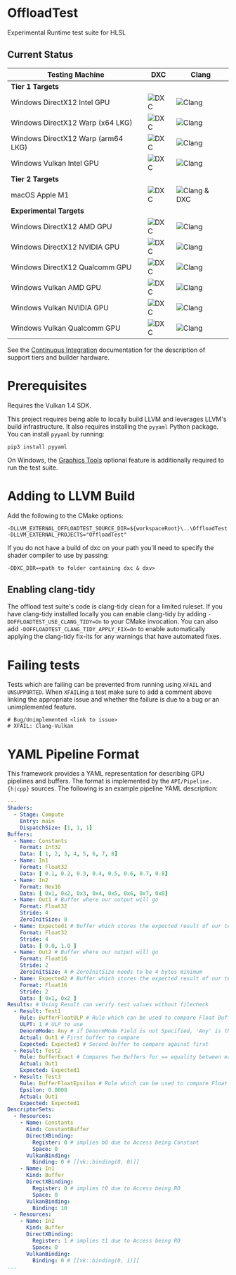 # OffloadTest
Experimental Runtime test suite for HLSL

## Current Status

| Testing Machine | DXC | Clang |
|-----------------|-----|-------|
| **Tier 1 Targets** |
| Windows DirectX12 Intel GPU | ![DXC](https://github.com/llvm/offload-test-suite/actions/workflows/windows-intel-dxc-d3d12.yaml/badge.svg) | ![Clang](https://github.com/llvm/offload-test-suite/actions/workflows/windows-intel-clang-d3d12.yaml/badge.svg) |
| Windows DirectX12 Warp (x64 LKG) | ![DXC](https://github.com/llvm/offload-test-suite/actions/workflows/windows-amd-dxc-warp-d3d12.yaml/badge.svg) | ![Clang](https://github.com/llvm/offload-test-suite/actions/workflows/windows-amd-clang-warp-d3d12.yaml/badge.svg) |
| Windows DirectX12 Warp (arm64 LKG) | ![DXC](https://github.com/llvm/offload-test-suite/actions/workflows/windows-qc-dxc-warp-d3d12.yaml/badge.svg) | ![Clang](https://github.com/llvm/offload-test-suite/actions/workflows/windows-qc-clang-warp-d3d12.yaml/badge.svg) |
| Windows Vulkan Intel GPU | ![DXC](https://github.com/llvm/offload-test-suite/actions/workflows/windows-intel-dxc-vk.yaml/badge.svg) | ![Clang](https://github.com/llvm/offload-test-suite/actions/workflows/windows-intel-clang-vk.yaml/badge.svg) |
| **Tier 2 Targets** |
| macOS Apple M1 | ![DXC](https://github.com/llvm/offload-test-suite/actions/workflows/macos-dxc-mtl.yaml/badge.svg) | ![Clang & DXC](https://github.com/llvm/offload-test-suite/actions/workflows/macos-clang-mtl.yaml/badge.svg) |
| **Experimental Targets** |
| Windows DirectX12 AMD GPU | ![DXC](https://github.com/llvm/offload-test-suite/actions/workflows/windows-amd-dxc-d3d12.yaml/badge.svg) | ![Clang](https://github.com/llvm/offload-test-suite/actions/workflows/windows-amd-clang-d3d12.yaml/badge.svg) |
| Windows DirectX12 NVIDIA GPU | ![DXC](https://github.com/llvm/offload-test-suite/actions/workflows/windows-nvidia-dxc-d3d12.yaml/badge.svg) | ![Clang](https://github.com/llvm/offload-test-suite/actions/workflows/windows-nvidia-clang-d3d12.yaml/badge.svg) |
| Windows DirectX12 Qualcomm GPU | ![DXC](https://github.com/llvm/offload-test-suite/actions/workflows/windows-qc-dxc-d3d12.yaml/badge.svg) | ![Clang](https://github.com/llvm/offload-test-suite/actions/workflows/windows-qc-clang-d3d12.yaml/badge.svg) |
| Windows Vulkan AMD GPU | ![DXC](https://github.com/llvm/offload-test-suite/actions/workflows/windows-amd-dxc-vk.yaml/badge.svg) | ![Clang](https://github.com/llvm/offload-test-suite/actions/workflows/windows-amd-clang-vk.yaml/badge.svg) |
| Windows Vulkan NVIDIA GPU | ![DXC](https://github.com/llvm/offload-test-suite/actions/workflows/windows-nvidia-dxc-vk.yaml/badge.svg) | ![Clang](https://github.com/llvm/offload-test-suite/actions/workflows/windows-nvidia-clang-vk.yaml/badge.svg) |
| Windows Vulkan Qualcomm GPU | ![DXC](https://github.com/llvm/offload-test-suite/actions/workflows/windows-qc-dxc-vk.yaml/badge.svg) | ![Clang](https://github.com/llvm/offload-test-suite/actions/workflows/windows-qc-clang-vk.yaml/badge.svg) |

See the [Continuous Integration](docs/CI.md) documentation for the description of support tiers and builder hardware.

# Prerequisites

Requires the Vulkan 1.4 SDK.

This project requires being able to locally build LLVM and leverages LLVM's build infrastructure. It also requires installing the `pyyaml` Python package. You can install `pyyaml` by running:

```shell
pip3 install pyyaml
```

On Windows, the [Graphics Tools](https://learn.microsoft.com/en-us/windows/win32/direct3d12/directx-12-programming-environment-set-up#debug-layer) optional feature is additionally required to run the test suite.

# Adding to LLVM Build

Add the following to the CMake options:

```shell
-DLLVM_EXTERNAL_OFFLOADTEST_SOURCE_DIR=${workspaceRoot}\..\OffloadTest -DLLVM_EXTERNAL_PROJECTS="OffloadTest"
```

If you do not have a build of dxc on your path you'll need to specify the shader
compiler to use by passing:

```shell
-DDXC_DIR=<path to folder containing dxc & dxv>
```

## Enabling clang-tidy

The offload test suite's code is clang-tidy clean for a limited ruleset.
If you have clang-tidy installed locally you can enable clang-tidy by adding `-DOFFLOADTEST_USE_CLANG_TIDY=On` to your CMake invocation.
You can also add `-DOFFLOADTEST_CLANG_TIDY_APPLY_FIX=On` to enable automatically applying the clang-tidy fix-its for any warnings that have automated fixes.

# Failing tests

Tests which are failing can be prevented from running using `XFAIL` and `UNSUPPORTED`. When `XFAIL`ing a test make sure to add a comment above
linking the appropriate issue and whether the failure is due to a bug or an unimplemented feature.

```
# Bug/Unimplemented <link to issue>
# XFAIL: Clang-Vulkan
```

# YAML Pipeline Format

This framework provides a YAML representation for describing GPU pipelines and buffers. The format is implemented by the `API/Pipeline.{h|cpp}` sources. The following is an example pipeline YAML description:

```yaml
---
Shaders:
  - Stage: Compute
    Entry: main
    DispatchSize: [1, 1, 1]
Buffers:
  - Name: Constants
    Format: Int32
    Data: [ 1, 2, 3, 4, 5, 6, 7, 8]
  - Name: In1
    Format: Float32
    Data: [ 0.1, 0.2, 0.3, 0.4, 0.5, 0.6, 0.7, 0.8]
  - Name: In2
    Format: Hex16
    Data: [ 0x1, 0x2, 0x3, 0x4, 0x5, 0x6, 0x7, 0x8]
  - Name: Out1 # Buffer where our output will go
    Format: Float32
    Stride: 4
    ZeroInitSize: 8
  - Name: Expected1 # Buffer which stores the expected result of our test
    Format: Float32
    Stride: 4
    Data: [ 0.0, 1.0 ]
  - Name: Out2 # Buffer where our output will go
    Format: Float16
    Stride: 2
    ZeroInitSize: 4 # ZeroInitSize needs to be 4 bytes minimum
  - Name: Expected2 # Buffer which stores the expected result of our test
    Format: Float16
    Stride: 2
    Data: [ 0x1, 0x2 ]
Results: # Using Result can verify test values without filecheck
  - Result: Test1
    Rule: BufferFloatULP # Rule which can be used to compare Float Buffers; They are compared within a ULP range
    ULPT: 1 # ULP to use
    DenormMode: Any # if DenormMode Field is not Specified, 'Any' is the default; FTZ and Preserve are the other options.
    Actual: Out1 # First buffer to compare
    Expected: Expected1 # Second buffer to compare against first
  - Result: Test2
    Rule: BufferExact # Compares Two Buffers for == equality between each value elementwise
    Actual: Out1
    Expected: Expected1
  - Result: Test3
    Rule: BufferFloatEpsilon # Rule which can be used to compare Float Buffers; They are compared within an epsilon difference
    Epsilon: 0.0008
    Actual: Out1
    Expected: Expected1
DescriptorSets:
  - Resources:
    - Name: Constants
      Kind: ConstantBuffer
      DirectXBinding:
        Register: 0 # implies b0 due to Access being Constant
        Space: 0
      VulkanBinding:
        Binding: 0 # [[vk::binding(0, 0)]]
    - Name: In1
      Kind: Buffer
      DirectXBinding:
        Register: 0 # implies t0 due to Access being RO
        Space: 0
      VulkanBinding:
        Binding: 10
  - Resources:
    - Name: In2
      Kind: Buffer
      DirectXBinding:
        Register: 1 # implies t1 due to Access being RO
        Space: 0
      VulkanBinding:
        Binding: 0 # [[vk::binding(0, 1)]]
...
```
